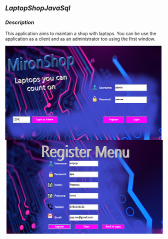 ## ***LaptopShopJavaSql***

### ***Description***

This application aims to maintain a shop with laptops. You can be use the application as a client and as an administrator too using the first window.

<img align="left" src = "https://github.com/mironandrei/LaptopShopJavaSql/blob/main/ss/1.0.PNG" width="500" height = "300"/>
<img align="right" src = "https://github.com/mironandrei/LaptopShopJavaSql/blob/main/ss/2.0.PNG" width="500" height = "300"/>
